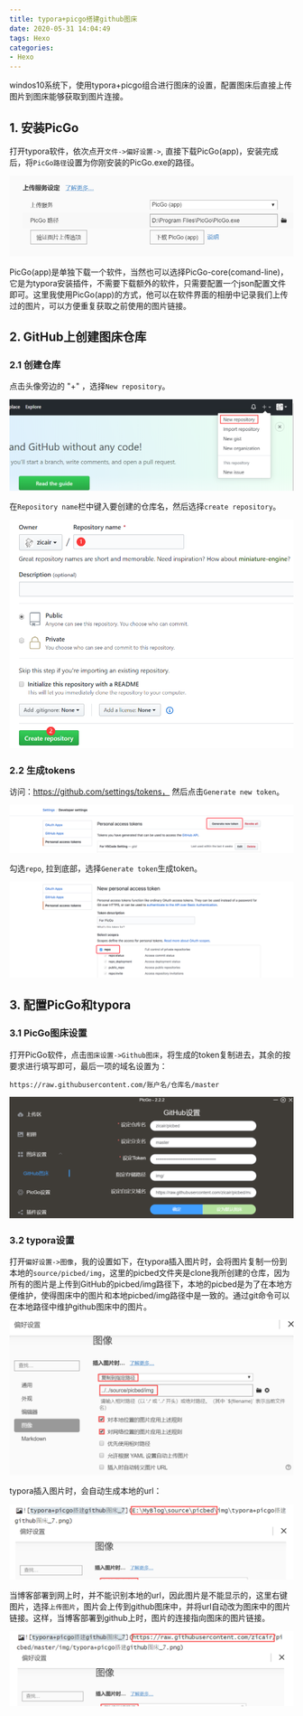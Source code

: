 ```yaml
---
title: typora+picgo搭建github图床
date: 2020-05-31 14:04:49
tags: Hexo
categories:
- Hexo
---
```


windos10系统下，使用typora+picgo组合进行图床的设置，配置图床后直接上传图片到图床能够获取到图片连接。

<!--more-->



##  1. 安装PicGo

打开typora软件，依次点开`文件->偏好设置->`, 直接下载PicGo(app)，安装完成后，将`PicGo路径`设置为你刚安装的PicGo.exe的路径。

![typora+picgo搭建github图床_1](https://raw.githubusercontent.com/zicair/MyBlog/master/picbed/typora+picgo搭建github图床/typora+picgo搭建github图床_1.png)

PicGo(app)是单独下载一个软件，当然也可以选择PicGo-core(comand-line)，它是为typora安装插件，不需要下载额外的软件，只需要配置一个json配置文件即可。这里我使用PicGo(app)的方式，他可以在软件界面的相册中记录我们上传过的图片，可以方便重复获取之前使用的图片链接。





## 2. GitHub上创建图床仓库

### 2.1 创建仓库

点击头像旁边的 "+" ，选择`New repository`。

![typora+picgo搭建github图床_2](https://raw.githubusercontent.com/zicair/MyBlog/master/picbed/typora+picgo搭建github图床/typora+picgo搭建github图床_2.png)



在`Repository name`栏中键入要创建的仓库名，然后选择`create repository`。

![typora+picgo搭建github图床_3](https://raw.githubusercontent.com/zicair/MyBlog/master/picbed/typora+picgo搭建github图床/typora+picgo搭建github图床_3.png)



### 2.2 生成tokens

访问：https://github.com/settings/tokens， 然后点击`Generate new token`。

![typora+picgo搭建github图床_4](https://raw.githubusercontent.com/zicair/MyBlog/master/picbed/typora+picgo搭建github图床/typora+picgo搭建github图床_4.png)

勾选`repo`, 拉到底部，选择`Generate token`生成token。

![typora+picgo搭建github图床_5](https://raw.githubusercontent.com/zicair/MyBlog/master/picbed/typora+picgo搭建github图床/typora+picgo搭建github图床_5.png)





##  3. 配置PicGo和typora

### 3.1 PicGo图床设置

打开PicGo软件，点击`图床设置->Github图床`，将生成的token复制进去，其余的按要求进行填写即可，最后一项的域名设置为：

`https://raw.githubusercontent.com/账户名/仓库名/master`

![typora+picgo搭建github图床_6](https://raw.githubusercontent.com/zicair/MyBlog/master/picbed/typora+picgo搭建github图床/typora+picgo搭建github图床_6.png)



### 3.2 typora设置

打开`偏好设置->图像`，我的设置如下，在typora插入图片时，会将图片复制一份到本地的`source/picbed/img`，这里的picbed文件夹是clone我所创建的仓库，因为所有的图片是上传到GitHub的picbed/img路径下，本地的picbed是为了在本地方便维护，使得图床中的图片和本地picbed/img路径中是一致的。通过git命令可以在本地路径中维护github图床中的图片。

![typora+picgo搭建github图床_7](https://raw.githubusercontent.com/zicair/MyBlog/master/picbed/typora+picgo搭建github图床/typora+picgo搭建github图床_7.png)



typora插入图片时，会自动生成本地的url：

![typora+picgo搭建github图床_8](https://raw.githubusercontent.com/zicair/MyBlog/master/picbed/typora+picgo搭建github图床/typora+picgo搭建github图床_8.png)



当博客部署到网上时，并不能识别本地的url，因此图片是不能显示的，这里右键图片，选择`上传图片`，图片会上传到github图床中，并将url自动改为图床中的图片链接。这样，当博客部署到github上时，图片的连接指向图床的图片链接。

![typora+picgo搭建github图床_9](https://raw.githubusercontent.com/zicair/MyBlog/master/picbed/typora+picgo搭建github图床/typora+picgo搭建github图床_9.png)